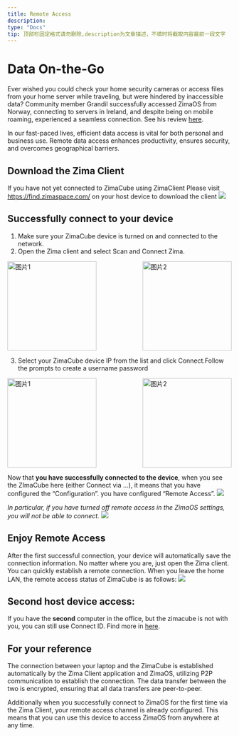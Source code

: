 ```yaml
---
title: Remote Access
description: 
type: "Docs"
tip: 顶部栏固定格式请勿删除,description为文章描述，不填时将截取内容最前一段文字
---
```

# Data On-the-Go
Ever wished you could check your home security cameras or access files from your home server while traveling, but were hindered by inaccessible data? Community member Grandil successfully accessed ZimaOS from Norway, connecting to servers in Ireland, and despite being on mobile roaming, experienced a seamless connection. See his review [here](https://www.youtube.com/watch?v=ZDmO2h0tE0c).

In our fast-paced lives, efficient data access is vital for both personal and business use. Remote data access enhances productivity, ensures security, and overcomes geographical barriers.

## Download the Zima Client
If you have not yet connected to ZimaCube using ZimaClient
Please visit https://find.zimaspace.com/ on your host device to download the client
![](https://manage.icewhale.io/api/static/docs/1728381740811_image.png)
## Successfully connect to your device
1. Make sure your ZimaCube device is turned on and connected to the network.
2. Open the Zima client and select Scan and Connect Zima.
<div style="display: flex; justify-content: space-between;">
  <img src="https://manage.icewhale.io/api/static/docs/1728439070524_image.png" alt="图片1" style="height: 200px; object-fit: cover; margin-right: 10px;" />
  <img src="https://manage.icewhale.io/api/static/docs/1728439097159_image.png" alt="图片2" style="height: 200px; object-fit: cover;" />
</div>

3. Select your ZimaCube device IP from the list and click Connect.Follow the prompts to create a username password
<div style="display: flex; justify-content: space-between;">
  <img src="https://manage.icewhale.io/api/static/docs/1728381985338_image.png" alt="图片1" style="height: 200px; object-fit: cover; margin-right: 10px;" />
  <img src="https://manage.icewhale.io/api/static/docs/1728381994632_image.png" alt="图片2" style="height: 200px; object-fit: cover;" />
</div>

Now that **you have successfully connected to the device**, when you see the ZImaCube here (either Connect via ...), it means that you have configured the “Configuration”. you have configured “Remote Access”.
![](https://manage.icewhale.io/api/static/docs/1728459310497_image.png)

*In particular, if you have turned off remote access in the ZimaOS settings, you will not be able to connect.*
![](https://manage.icewhale.io/api/static/docs/1728459277560_image.png)

## Enjoy Remote Access
After the first successful connection, your device will automatically save the connection information. No matter where you are, just open the Zima client. You can quickly establish a remote connection.
When you leave the home LAN, the remote access status of ZimaCube is as follows:
![](https://manage.icewhale.io/api/static/docs/1728382289343_image.png)

## Second host device access:
If you have the **second** computer in the office, but the zimacube is not with you, you can still use Connect ID. Find more in [here](https://www.zimaspace.com/docs/zimaos/Features.html#Second-host-device-access).


## For your reference
The connection between your laptop and the ZimaCube is established automatically by the Zima Client application and ZimaOS, utilizing P2P communication to establish the connection. The data transfer between the two is encrypted, ensuring that all data transfers are peer-to-peer.

Additionally when you successfully connect to ZimaOS for the first time via the Zima Client, your remote access channel is already configured. This means that you can use this device to access ZimaOS from anywhere at any time.
